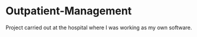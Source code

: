 # Outpatient-Management
Project carried out at the hospital where I was working as my own software.
